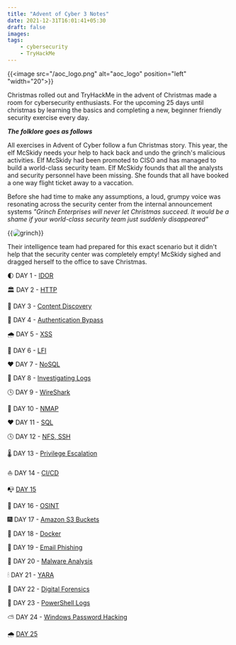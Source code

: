 ```yaml
---
title: "Advent of Cyber 3 Notes"
date: 2021-12-31T16:01:41+05:30
draft: false
images:
tags:
    - cybersecurity
    - TryHackMe
---
```


{{<image src="/aoc_logo.png" alt="aoc_logo" position="left" "width="20">}}

Christmas rolled out and TryHackMe in the advent of Christmas made a room for cybersecurity enthusiasts. For the upcoming 25 days until christmas by learning the basics and completing a new, beginner friendly security exercise every day. 

***The folklore goes as follows***

All exercises in Advent of Cyber follow a fun Christmas story. This year, the elf McSkidy needs your help to hack back and undo the grinch's malicious activities. Elf McSkidy had been promoted to CISO and has managed to build a world-class security team. Elf McSkidy founds that all the analysts and security personnel have been missing. She founds that all have booked a one way flight ticket away to a vaccation. 

Before she had time to make any assumptions, a loud, grumpy voice was resonating across the security center from the internal announcement systems *"Grinch Enterprises will never let Christmas succeed. It would be a shame if your world-class security team just suddenly disappeared"*

{{<image src="/grinch.gif" alt="grinch" position="center" style="border-radius: 8px;">}}

Their intelligence team had prepared for this exact scenario but it didn't help that the security center was completely empty! McSkidy sighed and dragged herself to the office to save Christmas.

🌓 DAY 1 - [IDOR](https://raikaustubh.notion.site/DAY-1-IDOR-fe575044177f4aac94768a2ada0c37b8)

🏛 DAY 2 - [HTTP](https://raikaustubh.notion.site/DAY-2-HTTP-8717e6a737bc4f059ef3584bc044104c)

🧩 DAY 3 - [Content Discovery](https://raikaustubh.notion.site/DAY-3-Content-Discovery-78062873ffb241b9a0e6be105368088c)

🏦 DAY 4 - [Authentication Bypass](https://raikaustubh.notion.site/DAY-4-Authentication-Bypass-7328801912354aee8c586dbab56deb3a)

🌧 DAY 5 - [XSS](https://raikaustubh.notion.site/DAY-5-XSS-4d8021e0ffc247fbbf79d0fd10d35f3b)

💄 DAY 6 - [LFI](https://raikaustubh.notion.site/DAY-6-LFI-92f5c0f86d6e40d88786b8e1bd2899f9)

❤ DAY 7 - [NoSQL](https://raikaustubh.notion.site/DAY-7-NoSQL-c20baeedba0f44fb99838d2b255ca5fc)

📃 DAY 8 - [Investigating Logs](https://raikaustubh.notion.site/DAY-8-Investigating-Logs-4c23f85183c0402dad59c66f28398bb6)

🕓 DAY 9 - [WireShark](https://raikaustubh.notion.site/DAY-9-WireShark-9f341aa39fb543ee8ed23a5dbc5c15b1)

🚎 DAY 10 - [NMAP](https://raikaustubh.notion.site/DAY-10-NMAP-857d17c42c1b42079144dd3481848089)

❤ DAY 11 - [SQL](https://raikaustubh.notion.site/DAY-11-SQL-872b77fe8b9647328d3c46c0912af49e)

🕓 DAY 12 - [NFS, SSH](https://raikaustubh.notion.site/DAY-12-NFS-SSH-76e6947976b24faf944afee2c99a025b)

🌡 DAY 13 - [Privilege Escalation](https://raikaustubh.notion.site/DAY-13-Privilege-Escalation-6e0d00a624104f89be3b3c148658efca)

⛵ DAY 14 - [CI/CD](https://raikaustubh.notion.site/DAY-14-CI-CD-72dcdddc2d254c68a24c9005408fb0ed)

📭 [DAY 15](https://raikaustubh.notion.site/DAY-15-6b45c85588d84b17995bc8c9142aaa52)

📂 DAY 16 - [OSINT](https://raikaustubh.notion.site/DAY-16-OSINT-68b5356057364d3cb7b5b4c239d16d08)

🎆 DAY 17 - [Amazon S3 Buckets](https://raikaustubh.notion.site/DAY-17-Amazon-S3-Buckets-1f568b68c0dd473eb56f3e3c2f4ac063)

🧩 DAY 18 - [Docker](https://raikaustubh.notion.site/DAY-18-Docker-268acb8059c94d02864dfd00b8ccfac4)

🏏 DAY 19 - [Email Phishing](https://raikaustubh.notion.site/DAY-19-Email-Phishing-312cff72abc94279ac5787eb0adec02a)

🌉 DAY 20 - [Malware Analysis](https://raikaustubh.notion.site/DAY-20-Malware-Analysis-59ec8f1a7346489690472e47f4fd4aec)

🕯 DAY 21 - [YARA](https://raikaustubh.notion.site/DAY-21-YARA-bb6f5120155a4314861ea98c1399712b)

📨 DAY 22 - [Digital Forensics](https://raikaustubh.notion.site/DAY-22-Digital-Forensics-0275d80ae38c4c68bb41b3dc5ee21346)

🏒 DAY 23 - [PowerShell Logs](https://raikaustubh.notion.site/DAY-23-PowerShell-Logs-ff4d9eaf2da74cb9a97d1a79c59d189c)

⛅ DAY 24 - [Windows Password Hacking](https://raikaustubh.notion.site/DAY-24-Windows-Password-Hacking-23bfab8b086045d8b53b67672f4ad9d7)

🌧 [DAY 25](https://raikaustubh.notion.site/DAY-25-84529285a6694b2ea7515c24ed8d77da)


